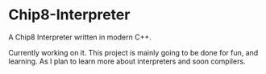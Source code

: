 # Chip8-Interpreter
A Chip8 Interpreter written in modern C++. 


Currently working on it. This project is mainly going to be done for fun, and learning. As I plan to learn more about interpreters and soon compilers. 
